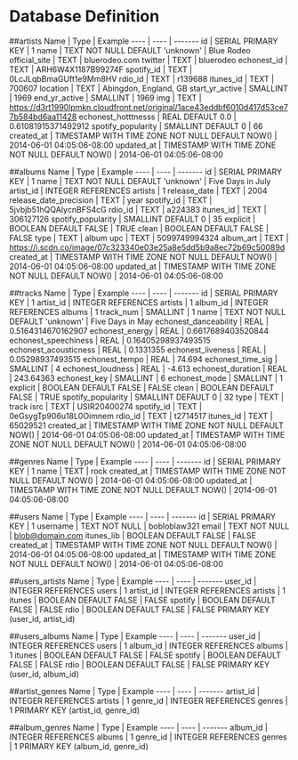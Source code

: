 # Database Definition
##artists
Name                    | Type                                                | Example
----                    | ----                                                | -------
id                      | SERIAL PRIMARY KEY                                  | 1
name                    | TEXT NOT NULL DEFAULT 'unknown'                     | Blue Rodeo
official_site           | TEXT                                                | bluerodeo.com
twitter                 | TEXT                                                | bluerodeo
echonest_id             | TEXT                                                | ARH6W4X1187B99274F
spotify_id              | TEXT                                                | 0LcJLqbBmaGUft1e9Mm8HV
rdio_id                 | TEXT                                                | r139688
itunes_id               | TEXT                                                | 700607
location                | TEXT                                                | Abingdon, England, GB
start_yr_active         | SMALLINT                                            | 1969
end_yr_active           | SMALLINT                                            | 1969
img                     | TEXT                                                | https://d3rt1990lpmkn.cloudfront.net/original/1ace43eddbf6010d417d53ce77b584bd6aa11428
echonest_hotttnesss     | REAL DEFAULT 0.0                                    | 0.61081915371492912
spotify_popularity      | SMALLINT DEFAULT 0                                  | 66
created_at              | TIMESTAMP WITH TIME ZONE NOT NULL DEFAULT NOW()     | 2014-06-01 04:05:06-08:00
updated_at              | TIMESTAMP WITH TIME ZONE NOT NULL DEFAULT NOW()     | 2014-06-01 04:05:06-08:00

##albums
Name                    | Type                                                | Example
----                    | ----                                                | -------
id                      | SERIAL PRIMARY KEY                                  | 1
name                    | TEXT NOT NULL DEFAULT 'unknown'                     | Five Days in July
artist_id               | INTEGER REFERENCES artists                          | 1
release_date            | TEXT                                                | 2004
release_date_precision  | TEXT                                                | year
spotify_id              | TEXT                                                | 5jvbjb51hQQAIycnBFS4cG
rdio_id                 | TEXT                                                | a224383
itunes_id               | TEXT                                                | 306127126
spotify_popularity      | SMALLINT DEFAULT 0                                  | 35
explicit                | BOOLEAN DEFAULT FALSE                               | TRUE
clean                   | BOOLEAN DEFAULT FALSE                               | FALSE
type                    | TEXT                                                | album
upc                     | TEXT                                                | 5099749994324
album_art               | TEXT                                                | https://i.scdn.co/image/07c323340e03e25a8e5dd5b9a8ec72b69c50089d
created_at              | TIMESTAMP WITH TIME ZONE NOT NULL DEFAULT NOW()     | 2014-06-01 04:05:06-08:00
updated_at              | TIMESTAMP WITH TIME ZONE NOT NULL DEFAULT NOW()     | 2014-06-01 04:05:06-08:00

##tracks
Name                    | Type                                                | Example
----                    | ----                                                | -------
id                      | SERIAL PRIMARY KEY                                  | 1
artist_id               | INTEGER REFERENCES artists                          | 1
album_id                | INTEGER REFERENCES albums                           | 1
track_num               | SMALLINT                                            | 1
name                    | TEXT NOT NULL DEFAULT 'unknown'                     | Five Days in May
echonest_danceability   | REAL                                                | 0.5164314670162907
echonest_energy         | REAL                                                | 0.6617689403520844
echonest_speechiness    | REAL                                                | 0.16405298937493515
echonest_acousticness   | REAL                                                | 0.1331355
echonest_liveness       | REAL                                                | 0.05298937493515
echonest_tempo          | REAL                                                | 74.694
echonest_time_sig       | SMALLINT                                            | 4
echonest_loudness       | REAL                                                | -4.613
echonest_duration       | REAL                                                | 243.64363
echonest_key            | SMALLINT                                            | 6
echonest_mode           | SMALLINT                                            | 1  
explicit                | BOOLEAN DEFAULT FALSE                               | FALSE
clean                   | BOOLEAN DEFAULT FALSE                               | TRUE
spotify_popularity      | SMALLINT DEFAULT 0                                  | 32
type                    | TEXT                                                | track
isrc                    | TEXT                                                | USIR20400274
spotify_id              | TEXT                                                | 0eGsygTp906u18L0Oimnem
rdio_id                 | TEXT                                                | t2714517
itunes_id               | TEXT                                                | 65029521
created_at              | TIMESTAMP WITH TIME ZONE NOT NULL DEFAULT NOW()     | 2014-06-01 04:05:06-08:00
updated_at              | TIMESTAMP WITH TIME ZONE NOT NULL DEFAULT NOW()     | 2014-06-01 04:05:06-08:00

##genres
Name                    | Type                                                | Example
----                    | ----                                                | -------
id                      | SERIAL PRIMARY KEY                                  | 1
name                    | TEXT                                                | rock
created_at              | TIMESTAMP WITH TIME ZONE NOT NULL DEFAULT NOW()     | 2014-06-01 04:05:06-08:00
updated_at              | TIMESTAMP WITH TIME ZONE NOT NULL DEFAULT NOW()     | 2014-06-01 04:05:06-08:00

##users
Name                    | Type                                                | Example
----                    | ----                                                | -------
id                      | SERIAL PRIMARY KEY                                  | 1
username                | TEXT NOT NULL                                       | bobloblaw321
email                   | TEXT NOT NULL                                       | blob@domain.com
itunes_lib              | BOOLEAN DEFAULT FALSE                               | FALSE
created_at              | TIMESTAMP WITH TIME ZONE NOT NULL DEFAULT NOW()     | 2014-06-01 04:05:06-08:00
updated_at              | TIMESTAMP WITH TIME ZONE NOT NULL DEFAULT NOW()     | 2014-06-01 04:05:06-08:00

##users_artists
Name                    | Type                                                | Example
----                    | ----                                                | -------
user_id                 | INTEGER REFERENCES users                            | 1
artist_id               | INTEGER REFERENCES artists                          | 1
itunes                  | BOOLEAN DEFAULT FALSE                               | FALSE
spotify                 | BOOLEAN DEFAULT FALSE                               | FALSE
rdio                    | BOOLEAN DEFAULT FALSE                               | FALSE
PRIMARY KEY (user_id, artist_id)

##users_albums
Name                    | Type                                                | Example
----                    | ----                                                | -------
user_id                 | INTEGER REFERENCES users                            | 1
album_id                | INTEGER REFERENCES albums                           | 1
itunes                  | BOOLEAN DEFAULT FALSE                               | FALSE
spotify                 | BOOLEAN DEFAULT FALSE                               | FALSE
rdio                    | BOOLEAN DEFAULT FALSE                               | FALSE
PRIMARY KEY (user_id, album_id)

##artist_genres
Name                    | Type                                                | Example
----                    | ----                                                | -------
artist_id               | INTEGER REFERENCES artists                          | 1
genre_id                | INTEGER REFERENCES genres                           | 1
PRIMARY KEY (artist_id, genre_id)

##album_genres
Name                    | Type                                                | Example
----                    | ----                                                | -------
album_id                | INTEGER REFERENCES albums                           | 1
genre_id                | INTEGER REFERENCES genres                           | 1
PRIMARY KEY (album_id, genre_id)
